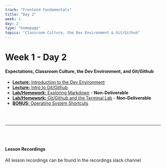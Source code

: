 ```yaml
---
track: "Frontend Fundamentals"
title: "Day 2"
week: 1
day: 2
type: "homepage"
topics: "Classroom Culture, the Dev Environment & Git/Github"
---
```



# Week 1 - Day 2

#### Expectations, Classroom Culture, the Dev Environment, and Git/Github
- [**Lecture:** Introduction to the Dev Environment](/frontend-fundamentals/week-1/day-1/lecture-materials/intro-to-dev-environment/)
- [**Lecture:** Intro to Git/Github](/frontend-fundamentals/week-1/day-1/lecture-materials/intro-to-git-and-github)
- [**Lab/Homework:** Exploring Markdown](/frontend-fundamentals/week-1/day-1/labs/exploring-markdown/) - **Non-Deliverable**
- [**Lab/Homework:** Git/Github and the Terminal Lab](/frontend-fundamentals/week-1/day-1/labs/git-github-and-the-terminal/) - **Non-Deliverable**
- [**BONUS:** Operating System Shortcuts](/frontend-fundamentals/week-1/day-1/lecture-materials/bonus-mac-tips/)


<br>
<br>

<hr>

<br>
<br>

#### Lesson Recordings

All lesson recordings can be found in the recordings slack channel
